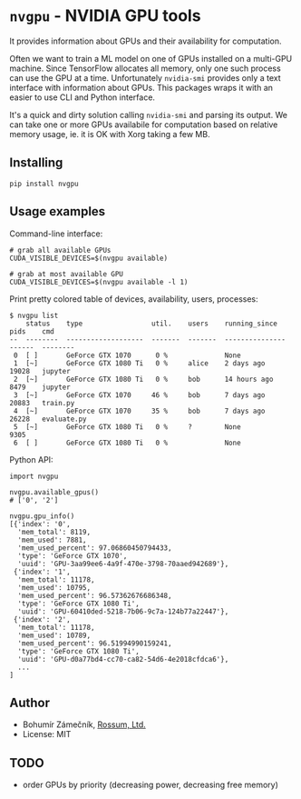 # `nvgpu` - NVIDIA GPU tools

It provides information about GPUs and their availability for computation.

Often we want to train a ML model on one of GPUs installed on a multi-GPU
machine. Since TensorFlow allocates all memory, only one such process can
use the GPU at a time. Unfortunately `nvidia-smi` provides only a text
interface with information about GPUs. This packages wraps it with an
easier to use CLI and Python interface.

It's a quick and dirty solution calling `nvidia-smi` and parsing its output.
We can take one or more GPUs availabile for computation based on relative
memory usage, ie. it is OK with Xorg taking a few MB.

## Installing

```
pip install nvgpu
```

## Usage examples

Command-line interface:

```
# grab all available GPUs
CUDA_VISIBLE_DEVICES=$(nvgpu available)

# grab at most available GPU
CUDA_VISIBLE_DEVICES=$(nvgpu available -l 1)
```

Print pretty colored table of devices, availability, users, processes:

```
$ nvgpu list
    status    type                 util.    users    running_since    pids    cmd
--  --------  -------------------  -------  -------  ---------------  ------  --------
 0  [ ]       GeForce GTX 1070      0 %              None             
 1  [~]       GeForce GTX 1080 Ti   0 %     alice    2 days ago       19028   jupyter
 2  [~]       GeForce GTX 1080 Ti   0 %     bob      14 hours ago     8479    jupyter
 3  [~]       GeForce GTX 1070     46 %     bob      7 days ago       20883   train.py
 4  [~]       GeForce GTX 1070     35 %     bob      7 days ago       26228   evaluate.py
 5  [~]       GeForce GTX 1080 Ti   0 %     ?        None             9305
 6  [ ]       GeForce GTX 1080 Ti   0 %              None             
```

Python API:

```
import nvgpu

nvgpu.available_gpus()
# ['0', '2']

nvgpu.gpu_info()
[{'index': '0',
  'mem_total': 8119,
  'mem_used': 7881,
  'mem_used_percent': 97.06860450794433,
  'type': 'GeForce GTX 1070',
  'uuid': 'GPU-3aa99ee6-4a9f-470e-3798-70aaed942689'},
 {'index': '1',
  'mem_total': 11178,
  'mem_used': 10795,
  'mem_used_percent': 96.57362676686348,
  'type': 'GeForce GTX 1080 Ti',
  'uuid': 'GPU-60410ded-5218-7b06-9c7a-124b77a22447'},
 {'index': '2',
  'mem_total': 11178,
  'mem_used': 10789,
  'mem_used_percent': 96.51994990159241,
  'type': 'GeForce GTX 1080 Ti',
  'uuid': 'GPU-d0a77bd4-cc70-ca82-54d6-4e2018cfdca6'},
  ...
]
```

## Author

- Bohumír Zámečník, [Rossum, Ltd.](https://rossum.ai/)
- License: MIT

## TODO
- order GPUs by priority (decreasing power, decreasing free memory)
